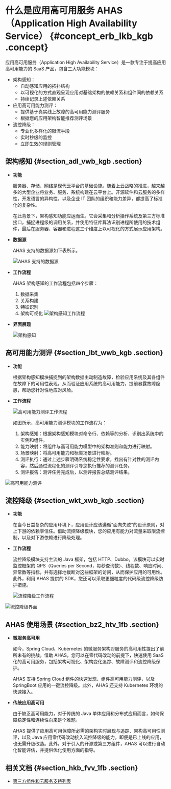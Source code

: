 # 什么是应用高可用服务 AHAS（Application High Availability Service） {#concept_erb_lkb_kgb .concept}

应用高可用服务（Application High Availability Service）是一款专注于提高应用高可用能力的 SaaS 产品，包含三大功能模块：

-   架构感知：
    -   自动感知应用的拓扑结构
    -   以可视化的方式直观呈现应用对基础架构的依赖关系和组件间的依赖关系
    -   持续记录上述依赖关系
-   应用高可用能力测评：
    -   提供基于真实线上故障的高可用能力测评服务
    -   根据您的应用架构智能推荐测评场景
-   流控降级：
    -   专业化多样化的限流手段
    -   实时秒级的监控
    -   立即生效的规则管理

## 架构感知 {#section_adl_vwb_kgb .section}

-   **功能**

    服务器、存储、网络是现代云平台的基础设施。随着上云战略的推进，越来越多的大型企业将业务、服务、系统构建在云平台上。开源软件和云服务的多样性，开发语言的异构性，以及企业 IT 团队的组织和能力差异，都提高了标准化的复杂性。

    在此背景下，架构感知功能应运而生。它会采集和分析操作系统及第三方标准接口，捕捉进程级的调用关系，并使用特征库算法识别进程所使用的技术组件，最后在服务器、容器和进程这三个维度上以可视化的方式展示应用架构。

-   **数据源**

    AHAS 支持的数据源如下表所示。

    ![AHAS 支持的数据源](http://aliware-images.oss-cn-hangzhou.aliyuncs.com/ahas/dg_data_sources.png "AHAS 支持的数据源")

-   **工作流程**

    AHAS 架构感知的工作流程包括四个步骤：

    1.  数据采集
    2.  关系构建
    3.  特征识别
    4.  架构可视化
    ![架构感知工作流程](http://aliware-images.oss-cn-hangzhou.aliyuncs.com/ahas/dg_arch_detect_workflow.png "架构感知工作流程")

-   **界面展现**

    ![架构感知](http://aliware-images.oss-cn-hangzhou.aliyuncs.com/ahas/ex_arch_visulization.png "架构可视化")


## 高可用能力测评 {#section_lbt_wwb_kgb .section}

-   **功能**

    根据架构感知模块捕捉到的架构数据主动制造故障，检验应用系统及其各组件在故障下的可用性表现，从而验证应用系统的高可用能力，提前暴露故障隐患，帮助您针对性地应对风险。

-   **工作流程**

    ![高可用能力测评工作流程](http://aliware-images.oss-cn-hangzhou.aliyuncs.com/ahas/dg_test_workflow.png "高可用能力测评工作流程")

    如图所示，高可用能力测评模块的工作流程为：

    1.  架构感知：根据架构感知模块对命令行、依赖等的分析，识别出系统中的实例和组件。
    2.  能力映射：将组件与高可用能力模型中的架构准则和能力进行映射。
    3.  场景映射：将高可用能力和标类场景进行映射。
    4.  测评执行：通过上述步骤明确系统稳定性要求，找出有针对性的测评内容，然后通过流程化的测评引导您执行推荐的测评任务。
    5.  测评报告：测评任务完成后，以测评报告总结测评结果。

![高可用能力测评](https://aliware-images.oss-cn-hangzhou.aliyuncs.com/ahas/ex_fault_testing.png "高可用能力测评")

## 流控降级 {#section_wkt_xwb_kgb .section}

-   **功能**

    在当今日益复杂的应用环境下，应用设计应该遵循“面向失败”的设计原则，对上下游的依赖零信任。借助流控降级模块，您的应用有能力对流量采取限流控制，以及对下游依赖进行降级处理。

-   **工作流程**

    流控降级模块支持主流的 Java 框架，包括 HTTP、Dubbo。该模块可以实时监控框架的 QPS（Queries per Second，每秒查询数）、线程数、响应时间、异常数等指标，并有选择地截断对这些框架的访问，从而保护应用的可用性。此外，利用 AHAS 提供的 SDK，您还可以采取更细粒度的代码级流控降级防护措施。

    ![流控降级工作流程](http://aliware-images.oss-cn-hangzhou.aliyuncs.com/ahas/dg_safeguarding_workflow.png "流控降级工作流程")


![流控降级界面](https://aliware-images.oss-cn-hangzhou.aliyuncs.com/ahas/pg_safeguarding.png "流控降级")

## AHAS 使用场景 {#section_bz2_htv_1fb .section}

-   **微服务高可用**

    如今，Spring Cloud、Kubernetes 的微服务架构对服务的高可用性提出了前所未有的挑战。借助 AHAS，您可以在零代码改动的前提下，快速使用 SaaS 化的高可用服务，包括架构可视化、架构变化追踪、故障测评和流控降级保护。

    AHAS 支持 Spring Cloud 组件的快速发现、组件高可用能力测评，以及 SpringBoot 应用的一键流控降级。此外，AHAS 还支持 Kubernetes 环境的快速接入。

-   **传统应用高可用**

    由于缺乏高可用能力，对于传统的 Java 单体应用和分布式应用而言，如何保障稳定性和连续性向来是个难题。

    AHAS 提供了应用高可用保障所必需的架构实时展现与追踪、架构高可用性测评，以及 Java 应用零代码改动接入流控降级的能力。即便是已上线的应用，也无需升级改造。此外，对于引入的开源或第三方组件，AHAS 可以进行自动化智能评估，并提供优化使用方面的指导。​


## 相关文档 {#section_hkb_fvv_1fb .section}

-   [第三方组件和云服务支持列表](../intl.zh-CN/.md#)


